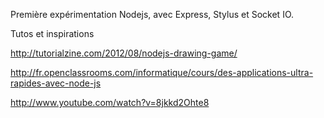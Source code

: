 Première expérimentation Nodejs, avec Express, Stylus et Socket IO. 

Tutos et inspirations

http://tutorialzine.com/2012/08/nodejs-drawing-game/

http://fr.openclassrooms.com/informatique/cours/des-applications-ultra-rapides-avec-node-js

http://www.youtube.com/watch?v=8jkkd2Ohte8

